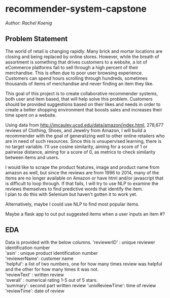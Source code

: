 # recommender-system-capstone
 _Author: Rachel Koenig_

## Problem Statement


The world of retail is changing rapidly.  Many brick and mortar locations are closing and being replaced by online stores.  However, while the breath of assortment is something that drives customers to a website, a lot of eCommerce platforms fail to sell through a high percent of their merchandise.  This is often due to poor user browsing experience. Customers can spend hours scrolling through hundreds, sometimes thousands of items of merchandise and never finding an item they like.  

This goal of this project is to create collaborative recommender systems, both user and item based, that will help solve this problem. Customers should be provided suggestions based on their likes and needs in order to create a better shopping environment that boosts sales and increases their time spent on a website.

Using data from http://jmcauley.ucsd.edu/data/amazon/index.html, 278,677 reviews of Clothing, Shoes, and Jewelry from Amazon, I will build a recommender with the goal of generalizing well to other online retailers who are in need of such resources. Since this is unsupervised learning, there is no target variable. I'll use cosine similarity, aiming for a score of 1 or pairwise distance, aiming for a score of 0, as metrics to check similarity between items and users.

I would like to scrape the product features, image and product name from amazon as well, but since the reviews are from 1996 to 2014, many of the items are no longer available on Amazon or have html and/or javascript that is difficult to loop through.  If that fails, I will try to use NLP to examine the reviews themselves to find predictive words that identify the item.  
I plan to do this with Selenium but haven't gotten it to work yet. 

Alternatively, maybe I could use NLP to find most popular items.

Maybe a flask app to out put suggested items when a user inputs an item #? 



## EDA
Data is provided with the below columns.
'reviewerID' : unique reviewer identification number    
'asin' : unique product identification number   
'reviewerName': customer name   
'helpful': a list of two numbers, one for how many times review was helpful and the other for how many times it was not.  
'reviewText' : written review   
'overall' : numerical rating 1-5 out of 5 stars.  
'summary': second part written review
'unixReviewTime': time of review  
'reviewTime': date of review 
